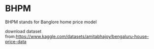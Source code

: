 # BHPM

BHPM stands for Banglore home price model



download dataset from:https://www.kaggle.com/datasets/amitabhajoy/bengaluru-house-price-data
